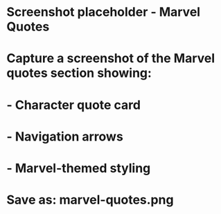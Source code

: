 # Screenshot placeholder - Marvel Quotes
# Capture a screenshot of the Marvel quotes section showing:
# - Character quote card
# - Navigation arrows
# - Marvel-themed styling
# Save as: marvel-quotes.png
